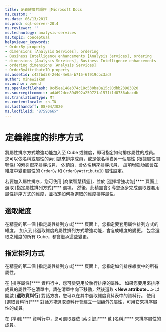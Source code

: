 ```yaml
---
title: 定義維度的順序 |Microsoft Docs
ms.custom: ''
ms.date: 06/13/2017
ms.prod: sql-server-2014
ms.reviewer: ''
ms.technology: analysis-services
ms.topic: conceptual
helpviewer_keywords:
- OrderBy property
- dimensions [Analysis Services], ordering
- Business Intelligence enhancements [Analysis Services], ordering
- dimensions [Analysis Services], Business Intelligence enhancements
- ordering dimensions [Analysis Services]
- OrderByAttributeID property
ms.assetid: c42fbd58-244d-4e0a-b715-6f919cbc3ad9
author: minewiskan
ms.author: owend
ms.openlocfilehash: 8cd5ea148e374c18c530ba0a15c80dbb23983020
ms.sourcegitcommit: ad4d92dce894592a259721a1571b1d8736abacdb
ms.translationtype: MT
ms.contentlocale: zh-TW
ms.lasthandoff: 08/04/2020
ms.locfileid: "87593665"
---
```

# <a name="define-the-ordering-for-a-dimension"></a>定義維度的排序方式
  將屬性排序方式增強功能加入至 Cube 或維度，即可指定如何排序屬性的成員。 您可以依名稱或屬性的索引鍵來排序成員，或是依名稱或另一個屬性 (根據屬性關聯性) 的索引鍵來排序成員。 依預設，會依名稱來排序成員。 這項增強功能會在維度中變更屬性的 `OrderBy` 和 `OrderByAttributeID` 屬性設定。  
  
 若要加入屬性排序，您可使用 [商業智慧精靈]，並於 [選擇增強功能]**** 頁面上選取 [指定屬性排列方式]**** 選項。 然後，此精靈會引導您逐步完成選取要套用屬性排序方式的維度，並指定如何為選取的維度排序屬性。  
  
## <a name="selecting-a-dimension"></a>選取維度  
 在精靈的第一個 [指定屬性排列方式]**** 頁面上，您指定要套用屬性排列方式的維度。 加入到此選取維度的屬性排列方式增強功能，會造成維度的變更。 包含選取之維度的所有 Cube，都會繼承這些變更。  
  
## <a name="specifying-ordering"></a>指定排列方式  
 在精靈的第二個 [指定屬性排列方式]**** 頁面上，您指定如何排序維度中的所有屬性。  
  
 在 [排序屬性]**** 資料行中，您可變更用於執行排序的屬性。 如果您要用來排序成員的屬性不在清單中，請在清單中向下移動，然後選取 **\<New attribute...>** 以開啟 [**選取資料行**] 對話方塊，您可以在其中選取維度資料表中的資料行。 使用 [選取資料行]**** 對話方塊選取資料行會建立一個額外的屬性，可用它來排序屬性的成員。  
  
 在 [準則]**** 資料行中，您可選取要依 [索引鍵]**** 或 [名稱]**** 來排序屬性的成員。  
  
  
